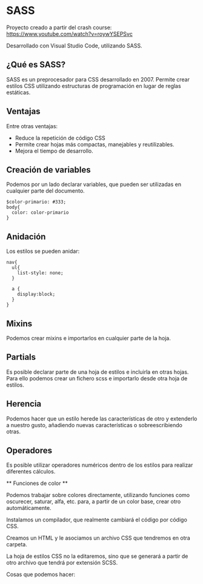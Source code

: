 # SASS
Proyecto creado a partir del crash course: https://www.youtube.com/watch?v=roywYSEPSvc

Desarrollado con Visual Studio Code, utilizando SASS.

## ¿Qué es SASS? 

SASS es un preprocesador para CSS desarrollado en 2007. Permite crear estilos CSS 
utilizando estructuras de programación en lugar de reglas estáticas.

## Ventajas ## 

Entre otras ventajas:
* Reduce la repetición de código CSS
* Permite crear hojas más compactas, manejables y reutilizables.
* Mejora el tiempo de desarrollo.

## Creación de variables ## 

Podemos por un lado declarar variables, que pueden ser utilizadas en cualquier parte del documento.
```
$color-primario: #333;
body{
  color: color-primario
}
```

##  Anidación ## 
Los estilos se pueden anidar:
```
nav{
  ul{
    list-style: none;
  }
  
  a {
    display:block;
  }
}
```
## Mixins ## 

Podemos crear mixins e importarlos en cualquier parte de la hoja.

## Partials ##

Es posible declarar parte de una hoja de estilos e incluirla en otras hojas.
Para ello podemos crear un fichero scss e importarlo desde otra hoja de estilos.

## Herencia ##

Podemos hacer que un estilo herede las características de otro y extenderlo a nuestro gusto,
añadiendo nuevas características o sobreescribiendo otras.

## Operadores ##

Es posible utilizar operadores numéricos dentro de los estilos para realizar diferentes cálculos.

** Funciones de color **

Podemos trabajar sobre colores directamente, utilizando funciones como oscurecer, saturar, alfa, etc.
para, a partir de un color base, crear otro automáticamente.

Instalamos un compilador, que realmente cambiará el código por código CSS. 

Creamos un HTML y le asociamos un archivo CSS que tendremos en otra carpeta.

La hoja de estilos CSS no la editaremos, sino que se generará a partir de otro archivo que tendrá por extensión SCSS.

Cosas que podemos hacer:




